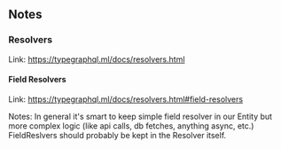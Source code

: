## Notes

### Resolvers

Link:
https://typegraphql.ml/docs/resolvers.html

#### Field Resolvers

Link:
https://typegraphql.ml/docs/resolvers.html#field-resolvers

Notes:
In general it's smart to keep simple field resolver in our Entity but more complex logic (like api calls, db fetches, anything async, etc.)
FieldReslvers should probably be kept in the Resolver itself.
